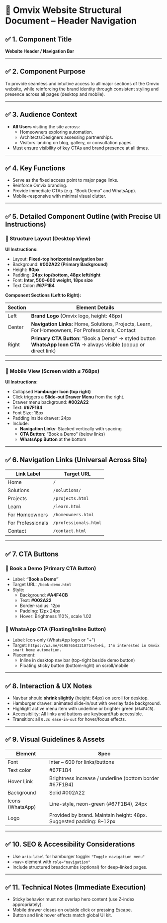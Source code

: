 # 📌 Omvix Website Structural Document – Header Navigation

## ✅ 1. Component Title
**Website Header / Navigation Bar**

---

## ✅ 2. Component Purpose
To provide seamless and intuitive access to all major sections of the Omvix website, while reinforcing the brand identity through consistent styling and presence across all pages (desktop and mobile).

---

## ✅ 3. Audience Context
- **All Users** visiting the site across:
  - Homeowners exploring automation.
  - Architects/Designers assessing partnerships.
  - Visitors landing on blog, gallery, or consultation pages.
- Must ensure visibility of key CTAs and brand presence at all times.

---

## ✅ 4. Key Functions
- Serve as the fixed access point to major page links.
- Reinforce Omvix branding.
- Provide immediate CTAs (e.g. “Book Demo” and WhatsApp).
- Mobile-responsive with minimal visual clutter.

---

## ✅ 5. Detailed Component Outline (with Precise UI Instructions)

### 🎯 Structure Layout (Desktop View)

**UI Instructions:**
- Layout: **Fixed-top horizontal navigation bar**
- Background: **#002A22 (Primary Background)**
- Height: **80px**
- Padding: **24px top/bottom, 48px left/right**
- Font: **Inter, 500–600 weight, 18px size**
- Text Color: **#67F1B4**

**Component Sections (Left to Right):**

| Section       | Element Details                                         |
|---------------|----------------------------------------------------------|
| Left          | **Brand Logo** (Omvix logo, height: 48px)             |
| Center        | **Navigation Links**: Home, Solutions, Projects, Learn, For Homeowners, For Professionals, Contact |
| Right         | **Primary CTA Button**: “Book a Demo” → styled button <br> **WhatsApp Icon CTA** → always visible (popup or direct link) |

---

### 🎯 Mobile View (Screen width ≤ 768px)

**UI Instructions:**
- Collapsed **Hamburger Icon (top right)**
- Click triggers a **Slide-out Drawer Menu** from the right.
- Drawer menu background: **#002A22**
- Text: **#67F1B4**
- Font Size: 18px
- Padding inside drawer: 24px
- Include:
  - **Navigation Links**: Stacked vertically with spacing
  - **CTA Button**: “Book a Demo” (below links)
  - **WhatsApp Button** at the bottom

---

## ✅ 6. Navigation Links (Universal Across Site)

| Link Label         | Target URL                      |
|--------------------|----------------------------------|
| Home               | `/`                              |
| Solutions          | `/solutions/`                    |
| Projects           | `/projects.html`                     |
| Learn              | `/learn.html`                        |
| For Homeowners     | `/homeowners.html`               |
| For Professionals  | `/professionals.html`            |
| Contact            | `/contact.html`                      |

---

## ✅ 7. CTA Buttons

### 🔹 Book a Demo (Primary CTA Button)
- Label: **“Book a Demo”**
- Target URL: `/book-demo.html`
- Style:
  - Background: **#A4F4CB**
  - Text: **#002A22**
  - Border-radius: 12px
  - Padding: 12px 24px
  - Hover: Brightness 110%, scale 1.02

### 🔹 WhatsApp CTA (Floating/Inline Button)
- Label: Icon-only (WhatsApp logo or "+")
- Target: `https://wa.me/919876543210?text=Hi, I'm interested in Omvix smart home automation.`
- Placement:
  - Inline in desktop nav bar (top-right beside demo button)
  - Floating sticky button (bottom-right) on scroll/mobile

---

## ✅ 8. Interaction & UX Notes
- Navbar should **shrink slightly** (height: 64px) on scroll for desktop.
- Hamburger drawer: animated slide-in/out with overlay fade background.
- Highlight active menu item with underline or brighter green (`#A4F4CB`).
- Accessibility: All links and buttons are keyboard/tab accessible.
- Transition: all `0.3s ease-in-out` for hover/focus effects.

---

## ✅ 9. Visual Guidelines & Assets

| Element         | Spec                                                                 |
|------------------|----------------------------------------------------------------------|
| Font             | Inter – 600 for links/buttons                                        |
| Text color       | #67F1B4                                                              |
| Hover Link       | Brightness increase / underline (bottom border #67F1B4)              |
| Background       | Solid #002A22                                                        |
| Icons (WhatsApp) | Line-style, neon-green (#67F1B4), 24px                               |
| Logo             | Provided by brand. Maintain height: 48px. Suggested padding: 8–12px  |

---

## ✅ 10. SEO & Accessibility Considerations
- Use `aria-label` for hamburger toggle: `"Toggle navigation menu"`
- `<nav>` element with `role="navigation"`
- Include structured breadcrumbs (optional) for deep-linked pages.

---

## ✅ 11. Technical Notes (Immediate Execution)
- Sticky behavior must not overlap hero content (use Z-index appropriately).
- Mobile drawer closes on outside click or pressing Escape.
- Button and link hover effects match global UI kit.
